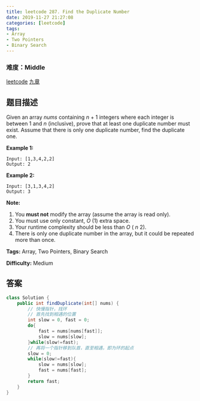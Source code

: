 ```yaml
---
title: leetcode 287. Find the Duplicate Number
date: 2019-11-27 21:27:08
categories: [leetcode]
tags:
- Array
- Two Pointers
- Binary Search
---
```

### 难度：Middle

<a href="https://leetcode.com/problems/find-the-duplicate-number/">leetcode</a>
<a href="https://www.jiuzhang.com/solution/find-the-duplicate-number/">九章</a>
## 题目描述
Given an array _nums_ containing _n_ \+ 1 integers where each integer is
between 1 and _n_ (inclusive), prove that at least one duplicate number must
exist. Assume that there is only one duplicate number, find the duplicate one.

**Example 1:**
        
    Input: [1,3,4,2,2]
    Output: 2
    

**Example 2:**
        
    Input: [3,1,3,4,2]
    Output: 3

**Note:**

  1. You **must not** modify the array (assume the array is read only).
  2. You must use only constant, _O_ (1) extra space.
  3. Your runtime complexity should be less than _O_ ( _n_ 2).
  4. There is only one duplicate number in the array, but it could be repeated more than once.


**Tags:** Array, Two Pointers, Binary Search

**Difficulty:** Medium
## 答案
<!--more-->
```java
class Solution {
    public int findDuplicate(int[] nums) {
        // 快慢指针，找环
        // 首先找到相遇的位置
        int slow = 0, fast = 0;
        do{
            fast = nums[nums[fast]];
            slow = nums[slow];
        }while(slow!=fast);
        // 再将一个指针移到队首，直至相遇，即为环的起点
        slow = 0;
        while(slow!=fast){
            slow = nums[slow];
            fast = nums[fast];
        }
        return fast;
    }
}
```